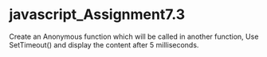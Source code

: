 # javascript_Assignment7.3
Create an Anonymous function which will be called in another function, Use SetTimeout() and display the content after 5 milliseconds.
